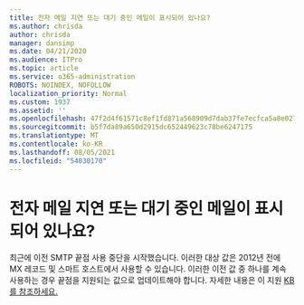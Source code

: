 ```yaml
---
title: 전자 메일 지연 또는 대기 중인 메일이 표시되어 있나요?
ms.author: chrisda
author: chrisda
manager: dansimp
ms.date: 04/21/2020
ms.audience: ITPro
ms.topic: article
ms.service: o365-administration
ROBOTS: NOINDEX, NOFOLLOW
localization_priority: Normal
ms.custom: 1937
ms.assetid: ''
ms.openlocfilehash: 47f2d4f61571c8ef1fd871a568909d7dab37fe7ecfca5a8e02728e12b759ae40
ms.sourcegitcommit: b5f7da89a650d2915dc652449623c78be6247175
ms.translationtype: MT
ms.contentlocale: ko-KR
ms.lasthandoff: 08/05/2021
ms.locfileid: "54030170"
---
```

# <a name="are-you-seeing-email-delays-or-queued-mail"></a>전자 메일 지연 또는 대기 중인 메일이 표시되어 있나요?

최근에 이전 SMTP 끝점 사용 중단을 시작했습니다. 이러한 대상 값은 2012년 전에 MX 레코드 및 스마트 호스트에서 사용할 수 있습니다. 이러한 이전 값 중 하나를 계속 사용하는 경우 끝점을 지원되는 값으로 업데이트해야 합니다. 자세한 내용은 이 지원 [KB 를 참조하세요.](https://support.microsoft.com/help/4057301/attr35-response-code-when-mail-is-sent-to-eop-exo)
